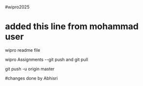 #wipro2025 
# added this line from mohammad user

wipro readme file

wipro Assignments --git push and git pull

git push -u origin master

#changes done by Abhisri
